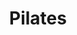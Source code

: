 ---
title: "Pilates"
event_day: "monday"
start_time: 2017-08-01T19:00:00Z
end_time: 2017-08-01T20:00:00Z
level: "Beginners/Intermediate"
associate: "Helena"
price: "£10 block booking, 1st class free"
room: "Classroom"
term: "Ongoing"
---
